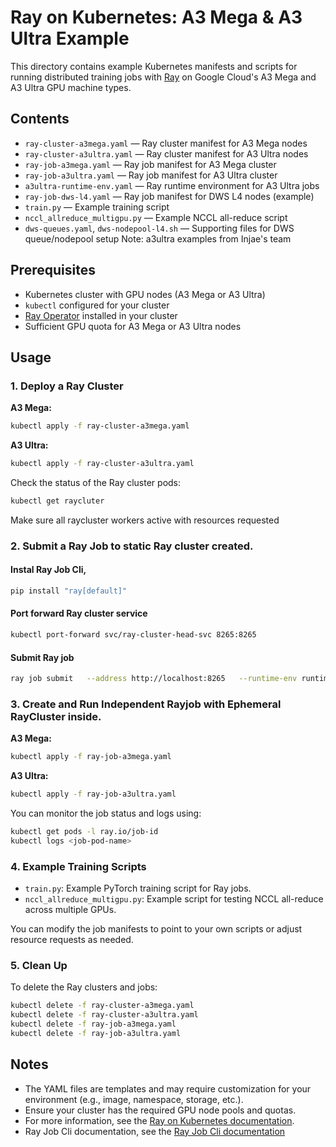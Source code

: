 # Ray on Kubernetes: A3 Mega & A3 Ultra Example

This directory contains example Kubernetes manifests and scripts for running distributed training jobs with [Ray](https://www.ray.io/) on Google Cloud's A3 Mega and A3 Ultra GPU machine types.

## Contents

- `ray-cluster-a3mega.yaml` — Ray cluster manifest for A3 Mega nodes
- `ray-cluster-a3ultra.yaml` — Ray cluster manifest for A3 Ultra nodes
- `ray-job-a3mega.yaml` — Ray job manifest for A3 Mega cluster
- `ray-job-a3ultra.yaml` — Ray job manifest for A3 Ultra cluster
- `a3ultra-runtime-env.yaml` — Ray runtime environment for A3 Ultra jobs
- `ray-job-dws-l4.yaml` — Ray job manifest for DWS L4 nodes (example)
- `train.py` — Example training script
- `nccl_allreduce_multigpu.py` — Example NCCL all-reduce script
- `dws-queues.yaml`, `dws-nodepool-l4.sh` — Supporting files for DWS queue/nodepool setup
Note: a3ultra examples from Injae's team 

## Prerequisites

- Kubernetes cluster with GPU nodes (A3 Mega or A3 Ultra)
- `kubectl` configured for your cluster
- [Ray Operator](https://docs.ray.io/en/latest/cluster/kubernetes/user-guides/ray-cluster-operator.html) installed in your cluster
- Sufficient GPU quota for A3 Mega or A3 Ultra nodes

## Usage

### 1. Deploy a Ray Cluster

**A3 Mega:**
```sh
kubectl apply -f ray-cluster-a3mega.yaml
```

**A3 Ultra:**
```sh
kubectl apply -f ray-cluster-a3ultra.yaml
```

Check the status of the Ray cluster pods:
```sh
kubectl get raycluter
```
Make sure all raycluster workers active with resources requested

### 2. Submit a Ray Job to static Ray cluster created. 
#### Instal Ray Job Cli,
```sh
pip install "ray[default]"
```
#### Port forward Ray cluster service 
```sh
kubectl port-forward svc/ray-cluster-head-svc 8265:8265
```

#### Submit Ray job 
```sh
ray job submit   --address http://localhost:8265   --runtime-env runtime-env.yaml   --working-dir .   -- python nccl_allreduce_multigpu.py
```

### 3. Create and Run Independent Rayjob with Ephemeral RayCluster inside. 
**A3 Mega:**
```sh
kubectl apply -f ray-job-a3mega.yaml
```

**A3 Ultra:**
```sh
kubectl apply -f ray-job-a3ultra.yaml
```

You can monitor the job status and logs using:
```sh
kubectl get pods -l ray.io/job-id
kubectl logs <job-pod-name>
```

### 4. Example Training Scripts

- `train.py`: Example PyTorch training script for Ray jobs.
- `nccl_allreduce_multigpu.py`: Example script for testing NCCL all-reduce across multiple GPUs.

You can modify the job manifests to point to your own scripts or adjust resource requests as needed.

### 5. Clean Up

To delete the Ray clusters and jobs:
```sh
kubectl delete -f ray-cluster-a3mega.yaml
kubectl delete -f ray-cluster-a3ultra.yaml
kubectl delete -f ray-job-a3mega.yaml
kubectl delete -f ray-job-a3ultra.yaml
```

## Notes

- The YAML files are templates and may require customization for your environment (e.g., image, namespace, storage, etc.).
- Ensure your cluster has the required GPU node pools and quotas.
- For more information, see the [Ray on Kubernetes documentation](https://docs.ray.io/en/latest/cluster/kubernetes/index.html).
- Ray Job Cli documentation, see the [Ray Job Cli documentation](https://docs.ray.io/en/latest/cluster/running-applications/job-submission/quickstart.html )
